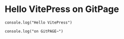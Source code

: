 # Hello VitePress on GitPage


```js{1,3}
console.log("Hello VitePress")

console.log("on GitPAGE~")
```